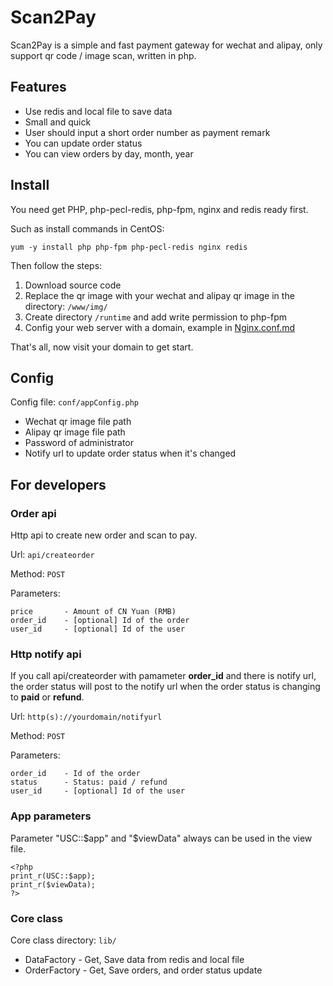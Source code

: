 # Scan2Pay

Scan2Pay is a simple and fast payment gateway for wechat and alipay, only support qr code / image scan, written in php.


## Features

* Use redis and local file to save data
* Small and quick
* User should input a short order number as payment remark
* You can update order status
* You can view orders by day, month, year


## Install

You need get PHP, php-pecl-redis, php-fpm, nginx and redis ready first.

Such as install commands in CentOS:
```
yum -y install php php-fpm php-pecl-redis nginx redis
```

Then follow the steps:

1. Download source code
2. Replace the qr image with your wechat and alipay qr image in the directory: `/www/img/`
3. Create directory `/runtime` and add write permission to php-fpm
4. Config your web server with a domain, example in [Nginx.conf.md](./Nginx.conf.md)

That's all, now visit your domain to get start.


## Config

Config file:
`conf/appConfig.php`

* Wechat qr image file path
* Alipay qr image file path
* Password of administrator
* Notify url to update order status when it's changed


## For developers

### Order api

Http api to create new order and scan to pay.

Url:
`api/createorder`

Method:
`POST`

Parameters:
```
price       - Amount of CN Yuan (RMB)
order_id    - [optional] Id of the order
user_id     - [optional] Id of the user
```

### Http notify api

If you call api/createorder with pamameter **order_id** and there is notify url,
the order status will post to the notify url when the order status is changing to **paid** or **refund**.

Url:
`http(s)://yourdomain/notifyurl`

Method:
`POST`

Parameters:
```
order_id    - Id of the order
status      - Status: paid / refund
user_id     - [optional] Id of the user
```


### App parameters

Parameter "USC::$app" and "$viewData" always can be used in the view file.

```
<?php
print_r(USC::$app);
print_r($viewData);
?>
```


### Core class

Core class directory:
`lib/`

* DataFactory - Get, Save data from redis and local file
* OrderFactory - Get, Save orders, and order status update

